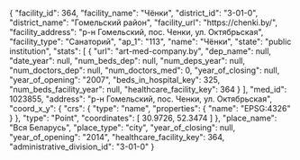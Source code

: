 {
    "facility_id": 364,
    "facility_name": "Чёнки",
    "district_id": "3-01-0",
    "district_name": "Гомельский район",
    "facility_url": "https:\/\/chenki.by\/",
    "facility_address": "р-н Гомельский, пос. Ченки, ул. Октябрьская",
    "facility_type": "Санаторий",
    "ap_1": "113",
    "name": "Чёнки",
    "state": "public institution",
    "stats": [
        {
            "url": "art-med-company.by",
            "dep_name": null,
            "date_year": null,
            "num_beds_dep": null,
            "num_deps_year": null,
            "num_doctors_dep": null,
            "num_doctors_med": 0,
            "year_of_closing": null,
            "year_of_opening": "2007",
            "beds_in_hospital_key": 325,
            "num_beds_facility_year": null,
            "healthcare_facility_key": 364
        }
    ],
    "med_id": 1023855,
    "address": "р-н Гомельский, пос. Ченки, ул. Октябрьская",
    "coord_x_y": {
        "crs": {
            "type": "name",
            "properties": {
                "name": "EPSG:4326"
            }
        },
        "type": "Point",
        "coordinates": [
            30.9726,
            52.3474
        ]
    },
    "place_name": "Вся Беларусь",
    "place_type": "city",
    "year_of_closing": null,
    "year_of_opening": "2014",
    "healthcare_facility_key": 364,
    "administrative_division_id": "3-01-0"
}